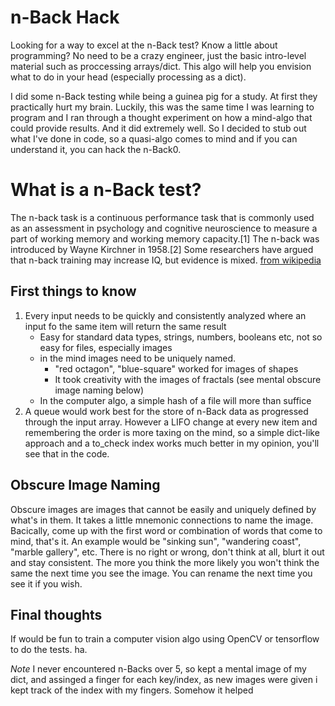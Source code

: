# n-Back Hack

Looking for a way to excel at the n-Back test? Know a little about programming? No need to be a crazy engineer, just the basic intro-level material such as proccessing arrays/dict. This algo will help you envision what to do in your head (especially processing as a dict).

I did some n-Back testing while being a guinea pig for a study. At first they practically hurt my brain. Luckily, this was the same time I was learning to program and I ran through a thought experiment on how a mind-algo that could provide results. And it did extremely well. So I decided to stub out what I've done in code, so a quasi-algo comes to mind and if you can understand it, you can hack the n-Back0.

# What is a n-Back test?

The n-back task is a continuous performance task that is commonly used as an assessment in psychology and cognitive neuroscience to measure a part of working memory and working memory capacity.[1] The n-back was introduced by Wayne Kirchner in 1958.[2] Some researchers have argued that n-back training may increase IQ, but evidence is mixed.
[from wikipedia](https://en.wikipedia.org/wiki/N-back)

## First things to know

1. Every input needs to be quickly and consistently analyzed where an input fo the same item will return the same result
    - Easy for standard data types, strings, numbers, booleans etc, not so easy for files, especially images
    - in the mind images need to be uniquely named.
        - "red octagon", "blue-square" worked for images of shapes
        - It took creativity with the images of fractals (see mental obscure image naming below)
    - In the computer algo, a simple hash of a file will more than suffice
1. A queue would work best for the store of n-Back data as progressed through the input array. However a LIFO change at every new item and remembering the order is more taxing on the mind, so a simple dict-like approach and a to_check index works much better in my opinion, you'll see that in the code.

## Obscure Image Naming

Obscure images are images that cannot be easily and uniquely defined by what's in them. It takes a little mnemonic connections to name the image. Bacically, come up with the first word or combination of words that come to mind, that's it. An example would be "sinking sun", "wandering coast", "marble gallery", etc. There is no right or wrong, don't think at all, blurt it out and stay consistent. The more you think the more likely you won't think the same the next time you see the image. You can rename the next time you see it if you wish.

## Final thoughts

If would be fun to train a computer vision algo using OpenCV or tensorflow to do the tests. ha.

*Note* I never encountered n-Backs over 5, so kept a mental image of my dict, and assinged a finger for each key/index, as new images were given i kept track of the index with my fingers. Somehow it helped
